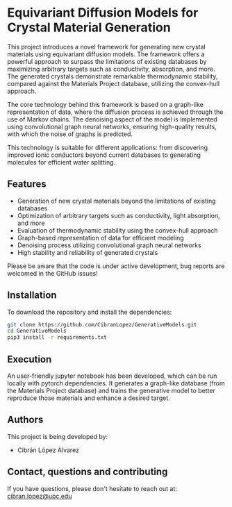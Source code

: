 # Equivariant Diffusion Models for Crystal Material Generation

This project introduces a novel framework for generating new crystal materials using equivariant diffusion models. The framework offers a powerful approach to surpass the limitations of existing databases by maximizing arbitrary targets such as conductivity, absorption, and more. The generated crystals demonstrate remarkable thermodynamic stability, compared against the Materials Project database, utilizing the convex-hull approach. 

The core technology behind this framework is based on a graph-like representation of data, where the diffusion process is achieved through the use of Markov chains. The denoising aspect of the model is implemented using convolutional graph neural networks, ensuring high-quality results, with which the noise of graphs is predicted.

This technology is suitable for different applications: from discovering improved ionic conductors beyond current databases to generating molecules for efficient water splitting.

## Features

- Generation of new crystal materials beyond the limitations of existing databases
- Optimization of arbitrary targets such as conductivity, light absorption, and more
- Evaluation of thermodynamic stability using the convex-hull approach
- Graph-based representation of data for efficient modeling
- Denoising process utilizing convolutional graph neural networks
- High stability and reliability of generated crystals

Please be aware that the code is under active development, bug reports are welcomed in the GitHub issues!

## Installation

To download the repository and install the dependencies:

```bash
git clone https://github.com/CibranLopez/GenerativeModels.git
cd GenerativeModels
pip3 install -r requirements.txt
```

## Execution

An user-friendly jupyter notebook has been developed, which can be run locally with pytorch dependencies. It generates a graph-like database (from the Materials Project database) and trains the generative model to better reproduce those materials and enhance a desired target.

## Authors

This project is being developed by:

 - Cibrán López Álvarez

## Contact, questions and contributing

If you have questions, please don't hesitate to reach out at: cibran.lopez@upc.edu
